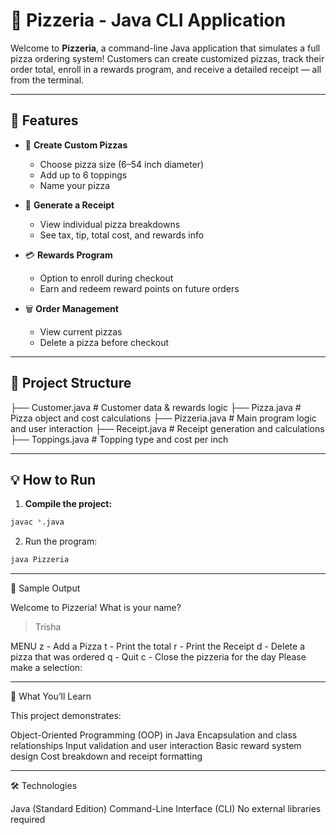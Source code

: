 # 🍕 Pizzeria - Java CLI Application

Welcome to **Pizzeria**, a command-line Java application that simulates a full pizza ordering system! Customers can create customized pizzas, track their order total, enroll in a rewards program, and receive a detailed receipt — all from the terminal.

---

## 🚀 Features

- 🍕 **Create Custom Pizzas**  
  - Choose pizza size (6–54 inch diameter)  
  - Add up to 6 toppings  
  - Name your pizza

- 🧾 **Generate a Receipt**  
  - View individual pizza breakdowns  
  - See tax, tip, total cost, and rewards info

- 💳 **Rewards Program**  
  - Option to enroll during checkout  
  - Earn and redeem reward points on future orders

- 🗑️ **Order Management**  
  - View current pizzas  
  - Delete a pizza before checkout

---

## 📁 Project Structure

├── Customer.java # Customer data & rewards logic
├── Pizza.java # Pizza object and cost calculations
├── Pizzeria.java # Main program logic and user interaction
├── Receipt.java # Receipt generation and calculations
├── Toppings.java # Topping type and cost per inch

---

## 💡 How to Run

1. **Compile the project:**

```bash
javac *.java
```

2. Run the program:

```bash
java Pizzeria
```

---

📸 Sample Output

Welcome to Pizzeria!
What is your name?
> Trisha

MENU
z - Add a Pizza
t - Print the total
r - Print the Receipt
d - Delete a pizza that was ordered
q - Quit
c - Close the pizzeria for the day
Please make a selection:

---

🧠 What You’ll Learn

This project demonstrates:

Object-Oriented Programming (OOP) in Java
Encapsulation and class relationships
Input validation and user interaction
Basic reward system design
Cost breakdown and receipt formatting

---

🛠️ Technologies

Java (Standard Edition)
Command-Line Interface (CLI)
No external libraries required
